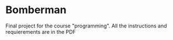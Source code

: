 # Bomberman
Final project for the course "programming". All the instructions and requierements are in the PDF
